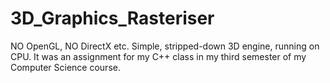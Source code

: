 # 3D_Graphics_Rasteriser
NO OpenGL, NO DirectX etc. Simple, stripped-down 3D engine, running on CPU.
It was an assignment for my C++ class in my third semester of my Computer Science course.
